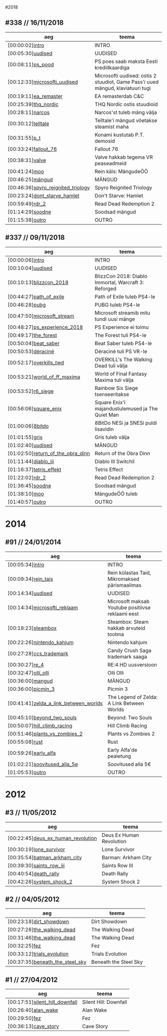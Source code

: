 #2018

## #338 // 16/11/2018

| aeg | teema |
|-----|-------|
| [00:00:02][intro](https://youtu.be/UIIed3sGWWc?t=2)| INTRO |
| [00:05:30][uudised](https://youtu.be/UIIed3sGWWc?t=330)| UUDISED |
| [00:08:11][ps_pood](https://youtu.be/UIIed3sGWWc?t=491)| PS poes saab maksta Eesti krediitkaardiga |
| [00:12:33][microsofti_uudised](https://youtu.be/UIIed3sGWWc?t=753)| Microsofti uudised: ostis 2 stuudiot, Game Pass'i uued mängud, klaviatuuri tugi |
| [00:19:11][ea_remaster](https://youtu.be/UIIed3sGWWc?t=1151)| EA remasterdab C&C |
| [00:25:39][thq_nordic](https://youtu.be/UIIed3sGWWc?t=1539)| THQ Nordic ostis stuudioid |
| [00:28:11][narcos](https://youtu.be/UIIed3sGWWc?t=1691)| Narcos'st tuleb mäng välja |
| [00:30:12][telltale](https://youtu.be/UIIed3sGWWc?t=1812)| Telltale'i mängud võetakse steamist maha |
| [00:31:55][p_t](https://youtu.be/UIIed3sGWWc?t=1915)| Konami kustutab P.T. demosid |
| [00:33:24][fallout_76](https://youtu.be/UIIed3sGWWc?t=2004)| Fallout 76 |
| [00:38:31][valve](https://youtu.be/UIIed3sGWWc?t=2311)| Valve hakkab tegema VR peaseadmeid |
| [00:41:24][moo](https://youtu.be/UIIed3sGWWc?t=2484)| Rein käis: MängudeÖÖ |
| [00:46:25][mängud](https://youtu.be/UIIed3sGWWc?t=2785)| MÄNGUD |
| [00:46:36][spyro_reignited_triology](https://youtu.be/UIIed3sGWWc?t=2796)| Spyro Reignited Triology |
| [00:23:24][dont_starve_hamlet](https://youtu.be/UIIed3sGWWc?t=3204)| Don't Starve: Hamlet |
| [00:59:49][rdr_2](https://youtu.be/UIIed3sGWWc?t=3589)| Read Dead Redemption 2 |
| [01:14:29][soodne](https://youtu.be/UIIed3sGWWc?t=4469)| Soodsad mängud |
| [01:15:38][outro](https://youtu.be/UIIed3sGWWc?t=4538)| OUTRO |

## #337 // 09/11/2018

| aeg | teema |
|-----|-------|
| [00:00:06][intro](https://youtu.be/rn7WB3455yw?t=6)| INTRO |
| [00:10:04][uudised](https://youtu.be/rn7WB3455yw?t=604)| UUDISED |
| [00:10:13][blizzcon_2018](https://youtu.be/rn7WB3455yw?t=613)| BlizzCon 2018: Diablo Immortal, Warcraft 3: Reforged |
| [00:44:27][path_of_exile](https://youtu.be/rn7WB3455yw?t=2667)| Path of Exile tuleb PS4-le |
| [00:46:28][pubg](https://youtu.be/rn7WB3455yw?t=2788)| PUBG tuleb PS4-le |
| [00:47:50][microsoft_stream](https://youtu.be/rn7WB3455yw?t=2870)| Microsoft streamib mitu tundi uusi mänge |
| [00:48:27][ps_experience_2018](https://youtu.be/rn7WB3455yw?t=2907)| PS Experience ei toimu |
| [00:49:17][the_forest](https://youtu.be/rn7WB3455yw?t=2957)| The Forest tuli PS4-le |
| [00:50:04][beat_saber](https://youtu.be/rn7WB3455yw?t=3004)| Beat Saber tuleb PS4-le |
| [00:50:53][déraciné](https://youtu.be/rn7WB3455yw?t=3053)| Déraciné tuli PS VR-le |
| [00:52:17][overkills_twd](https://youtu.be/rn7WB3455yw?t=3137)| OVERKILL's The Walking Dead tuli välja |
| [00:53:21][world_of_ff_maxima](https://youtu.be/rn7WB3455yw?t=3201)| World of Final Fantasy Maxima tuli välja |
| [00:53:52][r6_siege](https://youtu.be/rn7WB3455yw?t=3232)| Rainbow Six Siege tsenseeritakse |
| [00:56:06][square_enix](https://youtu.be/rn7WB3455yw?t=3366)| Square Enix'i majandustulemused ja The Quiet Man |
| [01:00:06][8bitdo](https://youtu.be/rn7WB3455yw?t=3606)| 8BitDo NESi ja SNESi puldi lisavidin |
| [01:01:55][gris](https://youtu.be/rn7WB3455yw?t=3715)| Gris tuleb välja |
| [01:02:40][uudised](https://youtu.be/rn7WB3455yw?t=3760)| MÄNGUD |
| [01:02:50][return_of_the_obra_dinn](https://youtu.be/rn7WB3455yw?t=3770)| Return of the Obra Dinn |
| [01:11:44][diablo_iii](https://youtu.be/rn7WB3455yw?t=4306)| Diablo III Switchil |
| [01:16:37][tetris_effekt](https://youtu.be/rn7WB3455yw?t=4597)| Tetris Effect |
| [01:22:02][rdr_2](https://youtu.be/rn7WB3455yw?t=4922)| Read Dead Redemption 2 |
| [01:36:45][soodne](https://youtu.be/rn7WB3455yw?t=5805)| Soodsad mängud |
| [01:38:10][moo](https://youtu.be/rn7WB3455yw?t=5890)| MängudeÖÖ tuleb |
| [01:40:57][outro](https://youtu.be/rn7WB3455yw?t=6057)| OUTRO |


# 2014

## #91 // 24/01/2014

| aeg | teema |
|-----|-------|
| [00:05:34][intro](https://youtu.be/-oYklbJIxpM?t=334)| INTRO |
| [00:09:34][rein_tais](https://youtu.be/-oYklbJIxpM?t=574)| Rein külastas Taid, Mikromaksed pärismaailmas |
| [00:14:34][uudised](https://youtu.be/-oYklbJIxpM?t=874)| UUDISED |
| [00:14:34][microsofti_reklaam](https://youtu.be/-oYklbJIxpM?t=874)| Microsoft maksab Youtube positiivse reklaami eest |
| [00:18:23][steambox](https://youtu.be/-oYklbJIxpM?t=1103)| Steambox: Steam hakkab arvuteid tootma |
| [00:22:26][nintendo_kahjum](https://youtu.be/-oYklbJIxpM?t=1347)| Nintendo kahjum |
| [00:27:28][ccs_trademark](https://youtu.be/-oYklbJIxpM?t=1628)| Candy Crush Saga trademark saaga |
| [00:30:27][re_4](https://youtu.be/-oYklbJIxpM?t=1827)| RE:4 HD uusversioon |
| [00:32:47][olli_olli](https://youtu.be/-oYklbJIxpM?t=1967)| Olli Olli |
| [00:36:00][mangud](https://youtu.be/-oYklbJIxpM?t=2160)| MÄNGUD |
| [00:36:00][picmin_3](https://youtu.be/-oYklbJIxpM?t=2160)| Picmin 3 |
| [00:41:41][zelda_a_link_between_worlds](https://youtu.be/-oYklbJIxpM?t=2501)| The Legend of Zelda: A Link Between Worlds |
| [00:45:10][beyond_two_souls](https://youtu.be/-oYklbJIxpM?t=2710)| Beyond: Two Souls |
| [00:50:07][hill_climb_racing](https://youtu.be/-oYklbJIxpM?t=3007)| Hill Climb Racing |
| [00:51:46][plants_vs_zombies_2](https://youtu.be/-oYklbJIxpM?t=3106)| Plants vs Zombies 2 |
| [00:55:08][rust](https://youtu.be/-oYklbJIxpM?t=3308)| Rust |
| [00:59:26][early_alfa](https://youtu.be/-oYklbJIxpM?t=3566)| Early Alfa'de pealetung |
| [01:02:21][soovitused_alla_5e](https://youtu.be/-oYklbJIxpM?t=3741)| Soovitused alla 5€ |
| [01:05:53][outro](https://youtu.be/-oYklbJIxpM?t=3953)| OUTRO |

# 2012

## #3 //  11/05/2012

| aeg | teema |
|-----|-------|
| [00:22:45][deus_ex_human_revolution](https://soundcloud.com/puhatajamangida/puhata_ja_m2ngida-03-11-05#t=22m45s)| Deus Ex Human Revolution |
| [00:30:19][lone_survivor](https://soundcloud.com/puhatajamangida/puhata_ja_m2ngida-03-11-05#t=30m19s)| Lone Survivor |
| [00:35:54][batman_arkham_city](https://soundcloud.com/puhatajamangida/puhata_ja_m2ngida-03-11-05#t=35m54s)| Barman: Arkham City |
| [00:39:30][saints_row_iii](https://soundcloud.com/puhatajamangida/puhata_ja_m2ngida-03-11-05#t=39m30s)| Saints Row III |
| [00:40:54][death_rally](https://soundcloud.com/puhatajamangida/puhata_ja_m2ngida-03-11-05#t=40m54s)| Death Rally |
| [00:42:26][system_shock_2](https://soundcloud.com/puhatajamangida/puhata_ja_m2ngida-03-11-05#t=42m26s)| System Shock 2 |


## #2 //  04/05/2012

| aeg | teema |
|-----|-------|
| [00:23:18][dirt_showdown](https://soundcloud.com/puhatajamangida/puhata_ja_m2ngida-02-04-05#t=23m18s)| Dirt Showdown |
| [00:27:26][the_walking_dead](https://soundcloud.com/puhatajamangida/puhata_ja_m2ngida-02-04-05#t=27m26s)| The Walking Dead |
| [00:31:46][the_walking_dead](https://soundcloud.com/puhatajamangida/puhata_ja_m2ngida-02-04-05#t=31m46s)| The Walking Dead |
| [00:32:25][fez](https://soundcloud.com/puhatajamangida/puhata_ja_m2ngida-02-04-05#t=32m25s)| Fez |
| [00:33:12][trials_evolution](https://soundcloud.com/puhatajamangida/puhata_ja_m2ngida-02-04-05#t=33m12s)| Trials Evolution |
| [00:37:35][beneath_the_steel_sky](https://soundcloud.com/puhatajamangida/puhata_ja_m2ngida-02-04-05#t=37m35s)| Beneath the Steel Sky |


## #1 // 27/04/2012

| aeg | teema |
|-----|-------|
| [00:17:51][silent_hill_downfall](https://soundcloud.com/puhatajamangida/puhata_ja_m2ngida-01-27-04#t=17m51s)| Silent Hill: Downfall |
| [00:26:40][alan_wake](https://soundcloud.com/puhatajamangida/puhata_ja_m2ngida-01-27-04#t=26m40s)| Alan Wake |
| [00:29:50][fez](https://soundcloud.com/puhatajamangida/puhata_ja_m2ngida-01-27-04#t=29m50s)| Fez |
| [00:36:13][cave_story](https://soundcloud.com/puhatajamangida/puhata_ja_m2ngida-01-27-04#t=36m13s)| Cave Story |
